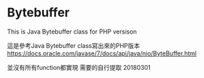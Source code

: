 # Bytebuffer
This is Java Bytebuffer class for PHP versison

這是參考Java Bytebuffer class寫出來的PHP版本
https://docs.oracle.com/javase/7/docs/api/java/nio/ByteBuffer.html

並沒有所有function都實現
需要的自行提取
20180301